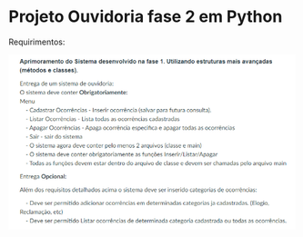 # Projeto Ouvidoria fase 2 em Python

Requirimentos:

<img src="../../imagens/Ouvidoriav2-python.png" align="center" width="700">